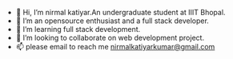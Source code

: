- 👋 Hi, I’m nirmal katiyar.An undergraduate student at IIIT Bhopal.
- 👀 I’m an opensource enthusiast and a full stack developer.
- 🌱 I’m  learning full stack  development.
- 💞️ I’m looking to collaborate on web development project.
- 📫 please email to reach me nirmalkatiyarkumar@gmail.com

<!---
nirmalkatiyar/nirmalkatiyar is a ✨ special ✨ repository because its `README.md` (this file) appears on your GitHub profile.
You can click the Preview link to take a look at your changes.
--->
